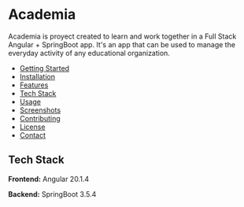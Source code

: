 # Academia
Academia is proyect created to learn and work together in a Full Stack Angular + SpringBoot app. It's an app that can be used to manage the everyday activity of any educational organization.

- [Getting Started](#getting-started)
- [Installation](#installation)
- [Features](#features)
- [Tech Stack](#tech-stack)
- [Usage](#usage)
- [Screenshots](#screenshots)
- [Contributing](#contributing)
- [License](#license)
- [Contact](#contact)

## Tech Stack

**Frontend:** Angular 20.1.4

**Backend:** SpringBoot 3.5.4
